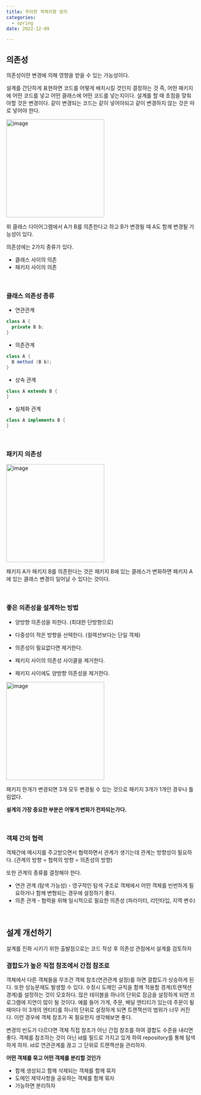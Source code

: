 ```yaml
---
title: 우아한 객체지향 정리
categories:
  - spring
date: 2022-12-09

---
```


## 의존성

의존성이란 변경에 의해 영향을 받을 수 있는 가능성이다.

설계를 간단하게 표현하면 코드를 어떻게 배치시킬 것인지 결정하는 것 즉, 어떤 패키지에 어떤 코드를 넣고 어떤 클래스에 어떤 코드를 넣는지이다. 설계를 할 때 초점을 맞춰야할 것은 변경이다. 같이 변경되는 코드는 같이 넣어야되고 같이 변경하지 않는 것은 따로 넣어야 한다.



<img width="261" alt="image" src="https://user-images.githubusercontent.com/67885363/206843200-6de67da9-e042-4d4d-b4b9-2a4faaee3c0e.png">

위 클래스 다이어그램에서 A가 B를 의존한다고 하고 B가 변경될 때 A도 함께 변경될 가능성이 있다.



의존성에는 2가지 종류가 있다.

- 클래스 사이의 의존
- 패키지 사이의 의존



<br/>



### 클래스 의존성 종류

- 연관관계

```java
class A {
  private B b;
}
```



- 의존관계

```java
class A {
  B method (B b);
}
```



- 상속 관계

```java
class A extends B {
}
```



- 실체화 관계

```java
class A implements B {
}
```



<br/>



### 패키지 의존성

<img width="261" alt="image" src="https://user-images.githubusercontent.com/67885363/206843200-6de67da9-e042-4d4d-b4b9-2a4faaee3c0e.png">

패키지 A가 패키지 B를 의존한다는 것은 패키지 B에 있는 클래스가 변화하면 패키지 A에 있는 클래스 변경이 일어날 수 있다는 것이다.



<br/>



### 좋은 의존성을 설계하는 방법

- 양방향 의존성을 피한다. (최대한 단방향으로)

- 다중성이 적은 방향을 선택한다. (컬렉션보다는 단일 객체)
- 의존성이 필요없다면 제거한다.
- 패키지 사이의 의존성 사이클을 제거한다.
- 패키지 사이에도 양방향 의존성을 제거한다.

<img width="261" alt="image" src="https://user-images.githubusercontent.com/67885363/206845034-5f1e251c-baeb-4a43-9d25-c451b2913d65.png">

패키지 한개가 변경되면 3개 모두 변경될 수 있는 것으로 패키지 3개가 1개인 경우나 틀림없다.

**설계의 가장 중요한 부분은 어떻게 변화가 전파되는가다.**



<br/>



### 객체 간의 협력

객체간에 메시지를 주고받으면서 협력하면서 관계가 생기는데 관계는 방향성이 필요하다. (관계의 방향 = 협력의 방향 = 의존성의 방향)

또한 관계의 종류를 결정해야 한다. 

- 연관 관계 (탐색 가능성) - 영구적인 탐색 구조로 객체에서 어떤 객체를 빈번하게 필요하거나 함께 변형되는 경우에 설정하기 좋다.
- 의존 관계 - 협력을 위해 일시적으로 필요한 의존성 (파라미터, 리턴타입, 지역 변수)



<br/>



## 설계 개선하기

설계를 진화 시키기 위한 출발점으로는 코드 작성 후 의존성 관점에서 설계를 검토하자



### 결합도가 높은 직접 참조에서 간접 참조로

객체에서 다른 객체들을 무조건 객체 참조(연관관계 설정)를 하면 결합도가 상승하게 된다. 또한 성능문제도 발생할 수 있다. 수정시 도메인 규칙을 함께 적용할 경계(트랜잭션 경계)를 설정하는 것이 모호하다. 많은 테이블을 하나의 단위로 잠금을 설정하게 되면 프로그램에 지연이 많이 될 것이다. 예를 들어 가게, 주문, 배달 엔티티가 있는데 주문이 될 때마다 이 3개의 엔티티를 하나의 단위로 설정하게 되면 트랜잭션의 범위가 너무 커진다. 이런 경우에 객체 참조가 꼭 필요한지 생각해보면 좋다. 

변경의 빈도가 다르다면 객체 직접 참조가 아닌 간접 참조를 하여 결합도 수준을 내리면 좋다. 객체를 참조하는 것이 아닌 id를 필드로 가지고 있게 하여 repository를 통해 탐색하게 하자. id로 연관관계를 끊고 그 단위로 트랜잭션을 관리하자.



**어떤 객체를 묶고 어떤 객체를 분리할 것인가**

- 함께 생성되고 함께 삭제되는 객체를 함께 묶자
- 도메인 제약사항을 공유하는 객체를 함께 묶자
- 가능하면 분리하자



